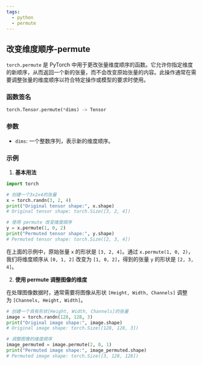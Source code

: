 ```yaml
---
tags:
  - python
  - permute
---
```

## 改变维度顺序-permute

`torch.permute` 是 PyTorch 中用于更改张量维度顺序的函数。它允许你指定维度的新顺序，从而返回一个新的张量，而不会改变原始张量的内容。此操作通常在需要调整张量的维度顺序以符合特定操作或模型的要求时使用。

### 函数签名

```python
torch.Tensor.permute(*dims) -> Tensor
```

### 参数

- `dims`: 一个整数序列，表示新的维度顺序。

### 示例

1. **基本用法**

```python
import torch

# 创建一个3x2x4的张量
x = torch.randn(3, 2, 4)
print("Original tensor shape:", x.shape)
# Original tensor shape: torch.Size([3, 2, 4])

# 使用 permute 改变维度顺序
y = x.permute(1, 0, 2)
print("Permuted tensor shape:", y.shape)
# Permuted tensor shape: torch.Size([2, 3, 4])
```

在上面的示例中，原始张量 `x` 的形状是 `[3, 2, 4]`。通过 `x.permute(1, 0, 2)`，我们将维度顺序从 `[0, 1, 2]` 改变为 `[1, 0, 2]`，得到的张量 `y` 的形状是 `[2, 3, 4]`。

2. **使用 permute 调整图像的维度**

在处理图像数据时，通常需要将图像从形状 `[Height, Width, Channels]` 调整为 `[Channels, Height, Width]`。

```python
# 创建一个具有形状[Height, Width, Channels]的张量
image = torch.randn(128, 128, 3)
print("Original image shape:", image.shape)
# Original image shape: torch.Size([128, 128, 3])

# 调整图像的维度顺序
image_permuted = image.permute(2, 0, 1)
print("Permuted image shape:", image_permuted.shape)
# Permuted image shape: torch.Size([3, 128, 128])
```

